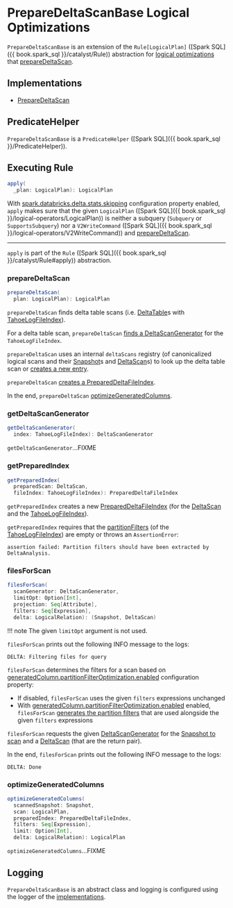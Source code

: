 # PrepareDeltaScanBase Logical Optimizations

`PrepareDeltaScanBase` is an extension of the `Rule[LogicalPlan]` ([Spark SQL]({{ book.spark_sql }}/catalyst/Rule)) abstraction for [logical optimizations](#implementations) that [prepareDeltaScan](#prepareDeltaScan).

## Implementations

* [PrepareDeltaScan](PrepareDeltaScan.md)

## <span id="PredicateHelper"> PredicateHelper

`PrepareDeltaScanBase` is a `PredicateHelper` ([Spark SQL]({{ book.spark_sql }}/PredicateHelper)).

## <span id="apply"> Executing Rule

```scala
apply(
  _plan: LogicalPlan): LogicalPlan
```

With [spark.databricks.delta.stats.skipping](../DeltaSQLConf.md#DELTA_STATS_SKIPPING) configuration property enabled, `apply` makes sure that the given `LogicalPlan` ([Spark SQL]({{ book.spark_sql }}/logical-operators/LogicalPlan)) is neither a subquery (`Subquery` or `SupportsSubquery`) nor a `V2WriteCommand` ([Spark SQL]({{ book.spark_sql }}/logical-operators/V2WriteCommand)) and [prepareDeltaScan](#prepareDeltaScan).

---

`apply` is part of the `Rule` ([Spark SQL]({{ book.spark_sql }}/catalyst/Rule#apply)) abstraction.

### <span id="prepareDeltaScan"> prepareDeltaScan

```scala
prepareDeltaScan(
  plan: LogicalPlan): LogicalPlan
```

`prepareDeltaScan` finds delta table scans (i.e. [DeltaTable](../DeltaTable.md)s with [TahoeLogFileIndex](../TahoeLogFileIndex.md)).

For a delta table scan, `prepareDeltaScan` [finds a DeltaScanGenerator](#getDeltaScanGenerator) for the `TahoeLogFileIndex`.

`prepareDeltaScan` uses an internal `deltaScans` registry (of canonicalized logical scans and their [Snapshot](../Snapshot.md)s and [DeltaScan](DeltaScan.md)s) to look up the delta table scan or [creates a new entry](#filesForScan).

`prepareDeltaScan` [creates a PreparedDeltaFileIndex](#getPreparedIndex).

In the end, `prepareDeltaScan` [optimizeGeneratedColumns](#optimizeGeneratedColumns).

### <span id="getDeltaScanGenerator"> getDeltaScanGenerator

```scala
getDeltaScanGenerator(
  index: TahoeLogFileIndex): DeltaScanGenerator
```

`getDeltaScanGenerator`...FIXME

### <span id="getPreparedIndex"> getPreparedIndex

```scala
getPreparedIndex(
  preparedScan: DeltaScan,
  fileIndex: TahoeLogFileIndex): PreparedDeltaFileIndex
```

`getPreparedIndex` creates a new [PreparedDeltaFileIndex](PreparedDeltaFileIndex.md) (for the [DeltaScan](DeltaScan.md) and the [TahoeLogFileIndex](../TahoeLogFileIndex.md)).

`getPreparedIndex` requires that the [partitionFilters](../TahoeLogFileIndex.md#partitionFilters) (of the [TahoeLogFileIndex](../TahoeLogFileIndex.md)) are empty or throws an `AssertionError`:

```text
assertion failed: Partition filters should have been extracted by DeltaAnalysis.
```

### <span id="filesForScan"> filesForScan

```scala
filesForScan(
  scanGenerator: DeltaScanGenerator,
  limitOpt: Option[Int],
  projection: Seq[Attribute],
  filters: Seq[Expression],
  delta: LogicalRelation): (Snapshot, DeltaScan)
```

!!! note
    The given `limitOpt` argument is not used.

`filesForScan` prints out the following INFO message to the logs:

```text
DELTA: Filtering files for query
```

`filesForScan` determines the filters for a scan based on [generatedColumn.partitionFilterOptimization.enabled](../generated-columns/GeneratedColumn.md#partitionFilterOptimizationEnabled) configuration property:

* If disabled, `filesForScan` uses the given `filters` expressions unchanged
* With [generatedColumn.partitionFilterOptimization.enabled](../generated-columns/GeneratedColumn.md#partitionFilterOptimizationEnabled) enabled, `filesForScan` [generates the partition filters](../generated-columns/GeneratedColumn.md#generatePartitionFilters) that are used alongside the given `filters` expressions

`filesForScan` requests the given [DeltaScanGenerator](DeltaScanGenerator.md) for the [Snapshot to scan](DeltaScanGenerator.md#snapshotToScan) and a [DeltaScan](DeltaScanGenerator.md#filesForScan) (that are the return pair).

In the end, `filesForScan` prints out the following INFO message to the logs:

```text
DELTA: Done
```

### <span id="optimizeGeneratedColumns"> optimizeGeneratedColumns

```scala
optimizeGeneratedColumns(
  scannedSnapshot: Snapshot,
  scan: LogicalPlan,
  preparedIndex: PreparedDeltaFileIndex,
  filters: Seq[Expression],
  limit: Option[Int],
  delta: LogicalRelation): LogicalPlan
```

`optimizeGeneratedColumns`...FIXME

## Logging

`PrepareDeltaScanBase` is an abstract class and logging is configured using the logger of the [implementations](#implementations).
